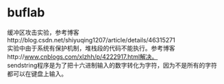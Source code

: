 # buflab
缓冲区攻击实验，参考博客http://blog.csdn.net/shiyuqing1207/article/details/46315271      
实验中由于系统有保护机制，堆栈段的代码不能执行。参考博客http://www.cnblogs.com/xlzhh/p/4222917.html解决。     
sendstring程序是为了把十六进制输入的数字转化为字符，因为不是所有的字符都可以在键盘上输入。      
